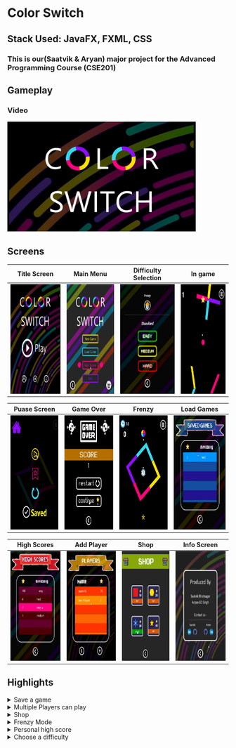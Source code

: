 
# Color Switch

## Stack Used: JavaFX, FXML, CSS

### This is our(Saatvik & Aryan) major project for the Advanced Programming Course (CSE201)


## Gameplay

### Video

 
[<img src="/Gameplay/thumbnail.png" height="250" width="auto">](https://www.youtube.com/watch?v=eKY_8clqa_s&feature=youtu.be)


## Screens

Title Screen            |  Main Menu |  Difficulty Selection                    | In game
:-------------------------:|:------------------------:|:------------------------:|:------------------------:
<img src="/Gameplay/gameplay12.png" height="250" width="auto" />  |  <img src="/Gameplay/gameplay9.png" height="250" width="auto" /> | <img src="/Gameplay/gameplay4.png" height="250" width="auto" /> | <img src="/Gameplay/gameplay1.png" height="250" width="auto" />

Puase Screen            |  Game Over |   Frenzy                 | Load Games
:-------------------------:|:------------------------:|:------------------------:|:------------------------:
<img src="/Gameplay/gameplay2.png" height="260" width="auto" />  |  <img src="/Gameplay/gameplay5.png" height="260" width="auto" /> | <img src="/Gameplay/gameplay8.png" height="260" width="auto" /> | <img src="/Gameplay/gameplay6.png" height="260" width="auto" />

High Scores            |  Add Player |   Shop                | Info Screen
:-------------------------:|:------------------------:|:------------------------:|:------------------------:
<img src="/Gameplay/gameplay7.png" height="250" width="auto" />  |  <img src="/Gameplay/gameplay10.png" height="250" width="auto" /> | <img src="/Gameplay/gameplay3.png" height="250" width="auto" /> | <img src="/Gameplay/gameplay11.png" height="250" width="auto" />


## Highlights
<details>
  <summary markdown="span">Save a game</summary>
  <blockquote>This feature is implemented using serialization and de-serialization of the game state object and specifies the number of stars and the difficulty of the game saved</blockquote>
</details>
<details>
  <summary markdown="span">Multiple Players can play</summary>
  
  <blockquote>This feature ensures isolation of each player by maintaing different arraylist of the saved games, high scores and total stars for each player</blockquote>
  
</details>
<details>
  <summary markdown="span">Shop</summary>
  <blockquote>Based on the total number of stars a player can buy different balls from the shop and select them</blockquote>
</details>
<details>
  <summary markdown="span">Frenzy Mode</summary>
  <blockquote>Play the other game mode which pts you against time and allows you to move diagonally as well</blockquote>
</details>
<details>
  <summary markdown="span">Personal high score</summary>
  <blockquote>Each individual's 10 best scores are saved in the gameState object and displayed in the high score section</blockquote>
</details>
<details>
  <summary markdown="span">Choose a difficulty</summary>
  <blockquote>Choose a difficulty from the three options available. Increasing difficulty reduces the space between obstacles, their sizes and their speed of rotation</blockquote>
</details>










